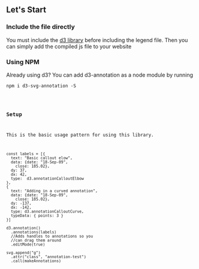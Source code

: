 ## Let's Start


### Include the file directly

You must include the [d3 library]("http://d3js.org/") before including the legend file. Then you can simply add the compiled js file to your website

### Using NPM

Already using d3? You can add d3-annotation as a node module by running

<pre><code>npm i d3-svg-annotation -S</cod></pre>

### Setup

This is the basic usage pattern for using this library.

<pre>
<code>const labels = [{
  text: "Basic callout elow",
  data: {date: "18-Sep-09",	
    close: 185.02},
  dy: 37,
  dx: 42,
  type:  d3.annotationCalloutElbow
},
{
  text: "Adding in a curved annotation",
  data: {date: "18-Sep-09",	
    close: 185.02},
  dy: -137,
  dx: -142,
  type: d3.annotationCalloutCurve,
  typeData: { points: 3 }
}]

d3.annotation() 
  .annotations(labels)
  //Adds handles to annotations so you
  //can drag them around
  .editMode(true)

svg.append("g")
  .attr("class", "annotation-test")
  .call(makeAnnotations)
</code>
</pre>
